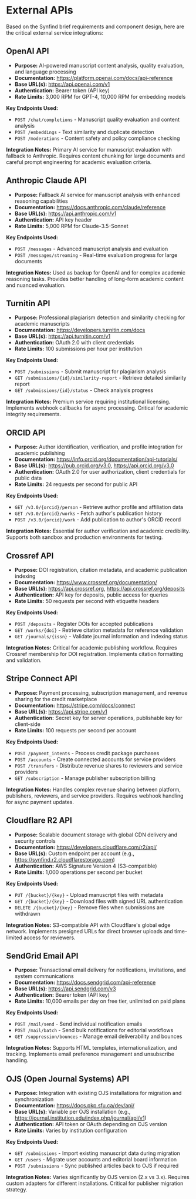 # External APIs

Based on the Synfind brief requirements and component design, here are the critical external service integrations:

## OpenAI API

- **Purpose:** AI-powered manuscript content analysis, quality evaluation, and language processing
- **Documentation:** https://platform.openai.com/docs/api-reference
- **Base URL(s):** https://api.openai.com/v1
- **Authentication:** Bearer token (API key)
- **Rate Limits:** 3,000 RPM for GPT-4, 10,000 RPM for embedding models

**Key Endpoints Used:**
- `POST /chat/completions` - Manuscript quality evaluation and content analysis
- `POST /embeddings` - Text similarity and duplicate detection
- `POST /moderations` - Content safety and policy compliance checking

**Integration Notes:** Primary AI service for manuscript evaluation with fallback to Anthropic. Requires content chunking for large documents and careful prompt engineering for academic evaluation criteria.

## Anthropic Claude API

- **Purpose:** Fallback AI service for manuscript analysis with enhanced reasoning capabilities
- **Documentation:** https://docs.anthropic.com/claude/reference
- **Base URL(s):** https://api.anthropic.com/v1
- **Authentication:** API key header
- **Rate Limits:** 5,000 RPM for Claude-3.5-Sonnet

**Key Endpoints Used:**
- `POST /messages` - Advanced manuscript analysis and evaluation
- `POST /messages/streaming` - Real-time evaluation progress for large documents

**Integration Notes:** Used as backup for OpenAI and for complex academic reasoning tasks. Provides better handling of long-form academic content and nuanced evaluation.

## Turnitin API

- **Purpose:** Professional plagiarism detection and similarity checking for academic manuscripts
- **Documentation:** https://developers.turnitin.com/docs
- **Base URL(s):** https://api.turnitin.com/v1
- **Authentication:** OAuth 2.0 with client credentials
- **Rate Limits:** 100 submissions per hour per institution

**Key Endpoints Used:**
- `POST /submissions` - Submit manuscript for plagiarism analysis
- `GET /submissions/{id}/similarity-report` - Retrieve detailed similarity report
- `GET /submissions/{id}/status` - Check analysis progress

**Integration Notes:** Premium service requiring institutional licensing. Implements webhook callbacks for async processing. Critical for academic integrity requirements.

## ORCID API

- **Purpose:** Author identification, verification, and profile integration for academic publishing
- **Documentation:** https://info.orcid.org/documentation/api-tutorials/
- **Base URL(s):** https://pub.orcid.org/v3.0, https://api.orcid.org/v3.0
- **Authentication:** OAuth 2.0 for user authorization, client credentials for public data
- **Rate Limits:** 24 requests per second for public API

**Key Endpoints Used:**
- `GET /v3.0/{orcid}/person` - Retrieve author profile and affiliation data
- `GET /v3.0/{orcid}/works` - Fetch author's publication history
- `POST /v3.0/{orcid}/work` - Add publication to author's ORCID record

**Integration Notes:** Essential for author verification and academic credibility. Supports both sandbox and production environments for testing.

## Crossref API

- **Purpose:** DOI registration, citation metadata, and academic publication indexing
- **Documentation:** https://www.crossref.org/documentation/
- **Base URL(s):** https://api.crossref.org, https://api.crossref.org/deposits
- **Authentication:** API key for deposits, public access for queries
- **Rate Limits:** 50 requests per second with etiquette headers

**Key Endpoints Used:**
- `POST /deposits` - Register DOIs for accepted publications
- `GET /works/{doi}` - Retrieve citation metadata for reference validation
- `GET /journals/{issn}` - Validate journal information and indexing status

**Integration Notes:** Critical for academic publishing workflow. Requires Crossref membership for DOI registration. Implements citation formatting and validation.

## Stripe Connect API

- **Purpose:** Payment processing, subscription management, and revenue sharing for the credit marketplace
- **Documentation:** https://stripe.com/docs/connect
- **Base URL(s):** https://api.stripe.com/v1
- **Authentication:** Secret key for server operations, publishable key for client-side
- **Rate Limits:** 100 requests per second per account

**Key Endpoints Used:**
- `POST /payment_intents` - Process credit package purchases
- `POST /accounts` - Create connected accounts for service providers
- `POST /transfers` - Distribute revenue shares to reviewers and service providers
- `GET /subscription` - Manage publisher subscription billing

**Integration Notes:** Handles complex revenue sharing between platform, publishers, reviewers, and service providers. Requires webhook handling for async payment updates.

## Cloudflare R2 API

- **Purpose:** Scalable document storage with global CDN delivery and security controls
- **Documentation:** https://developers.cloudflare.com/r2/api/
- **Base URL(s):** Custom endpoint per account (e.g., https://synfind.r2.cloudflarestorage.com)
- **Authentication:** AWS Signature Version 4 (S3-compatible)
- **Rate Limits:** 1,000 operations per second per bucket

**Key Endpoints Used:**
- `PUT /{bucket}/{key}` - Upload manuscript files with metadata
- `GET /{bucket}/{key}` - Download files with signed URL authentication
- `DELETE /{bucket}/{key}` - Remove files when submissions are withdrawn

**Integration Notes:** S3-compatible API with Cloudflare's global edge network. Implements presigned URLs for direct browser uploads and time-limited access for reviewers.

## SendGrid Email API

- **Purpose:** Transactional email delivery for notifications, invitations, and system communications
- **Documentation:** https://docs.sendgrid.com/api-reference
- **Base URL(s):** https://api.sendgrid.com/v3
- **Authentication:** Bearer token (API key)
- **Rate Limits:** 10,000 emails per day on free tier, unlimited on paid plans

**Key Endpoints Used:**
- `POST /mail/send` - Send individual notification emails
- `POST /mail/batch` - Send bulk notifications for editorial workflows
- `GET /suppression/bounces` - Manage email deliverability and bounces

**Integration Notes:** Supports HTML templates, internationalization, and tracking. Implements email preference management and unsubscribe handling.

## OJS (Open Journal Systems) API

- **Purpose:** Integration with existing OJS installations for migration and synchronization
- **Documentation:** https://docs.pkp.sfu.ca/dev/api/
- **Base URL(s):** Variable per OJS installation (e.g., https://journal.institution.edu/index.php/journal/api/v1)
- **Authentication:** API token or OAuth depending on OJS version
- **Rate Limits:** Varies by institution configuration

**Key Endpoints Used:**
- `GET /submissions` - Import existing manuscript data during migration
- `GET /users` - Migrate user accounts and editorial board information
- `POST /submissions` - Sync published articles back to OJS if required

**Integration Notes:** Varies significantly by OJS version (2.x vs 3.x). Requires custom adapters for different installations. Critical for publisher migration strategy.

